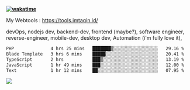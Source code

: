 **[![wakatime](https://wakatime.com/badge/user/87646243-158a-4241-a3cb-668e1fa2dbb8.svg)](https://wakatime.com/@87646243-158a-4241-a3cb-668e1fa2dbb8?style=plastic)**


My Webtools : https://tools.imtaqin.id/


devOps, nodejs dev, backend-dev, frontend (maybe?), software engineer, reverse-engineer, mobile-dev, desktop dev, Automation (i'm fully love it), 

<!--START_SECTION:waka-->

```txt
PHP              4 hrs 25 mins   ███████▒░░░░░░░░░░░░░░░░░   29.16 %
Blade Template   3 hrs 6 mins    █████░░░░░░░░░░░░░░░░░░░░   20.41 %
TypeScript       2 hrs           ███▒░░░░░░░░░░░░░░░░░░░░░   13.19 %
JavaScript       1 hr 49 mins    ███░░░░░░░░░░░░░░░░░░░░░░   12.00 %
Text             1 hr 12 mins    ██░░░░░░░░░░░░░░░░░░░░░░░   07.95 %
```

<!--END_SECTION:waka-->

<img src="https://github-readme-activity-graph-fjqz177.vercel.app/graph?username=fdciabdul&theme=github-dark"/>
